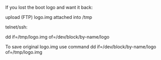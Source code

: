 If you lost the boot logo and want it back:

upload (FTP) logo.img attached into /tmp 

telnet/ssh: 

dd if=/tmp/logo.img of=/dev/block/by-name/logo 


To save original logo.img use command dd if=/dev/block/by-name/logo of=/tmp/logo.img
